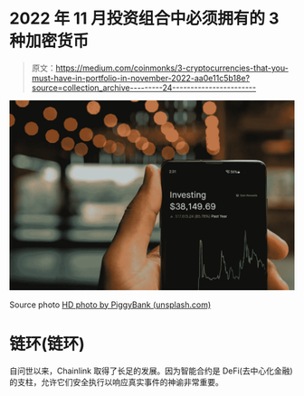 # 2022 年 11 月投资组合中必须拥有的 3 种加密货币

> 原文：<https://medium.com/coinmonks/3-cryptocurrencies-that-you-must-have-in-portfolio-in-november-2022-aa0e11c5b18e?source=collection_archive---------24----------------------->

![](img/2cb190920e732eee49ae1936f9be3a74.png)

Source photo [HD photo by PiggyBank (unsplash.com)](https://unsplash.com/photos/sK-ziQvKGsk)

# 链环(链环)

自问世以来，Chainlink 取得了长足的发展。因为智能合约是 DeFi(去中心化金融)的支柱，允许它们安全执行以响应真实事件的神谕非常重要。